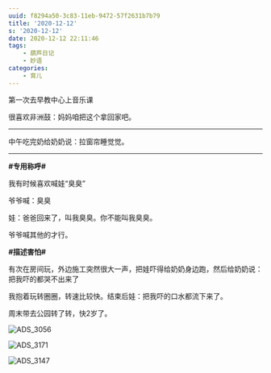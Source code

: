 ```yaml
---
uuid: f8294a50-3c83-11eb-9472-57f2631b7b79
title: '2020-12-12'
s: '2020-12-12'
date: 2020-12-12 22:11:46
tags:
	- 葫芦日记
	- 妙语
categories:
	- 育儿
---
```




第一次去早教中心上音乐课

很喜欢非洲鼓：妈妈咱把这个拿回家吧。

---



中午吃完奶给奶奶说：拉窗帘睡觉觉。

---





**\#专用称呼\#**

我有时候喜欢喊娃“臭臭”

爷爷喊：臭臭

娃：爸爸回来了，叫我臭臭。你不能叫我臭臭。

爷爷喊其他的才行。



**\#描述害怕\#**

有次在房间玩，外边施工突然很大一声，把娃吓得给奶奶身边跑，然后给奶奶说：把我吓的都哭不出来了

我抱着玩转圈圈，转速比较快。结束后娃：把我吓的口水都流下来了。



周末带去公园转了转，快2岁了。

![ADS_3056](https://blog-assets.liupei.xin/assets/2020-12-12/ADS_3056.JPG-public)

![ADS_3171](https://blog-assets.liupei.xin/assets/2020-12-12/ADS_3171.JPG-public)

![ADS_3147](https://blog-assets.liupei.xin/assets/2020-12-12/ADS_3147.JPG-public)
